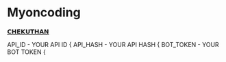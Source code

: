 # Myoncoding 



<a href='https://t.me/Lion_098765'> 𝗖𝗛𝗘𝗞𝗨𝗧𝗛𝗔𝗡</a>









API_ID    - YOUR API ID    {
API_HASH  - YOUR API HASH  {
BOT_TOKEN - YOUR BOT TOKEN {














